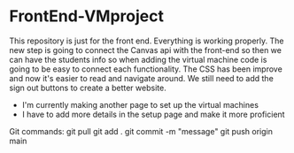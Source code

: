 # FrontEnd-VMproject

This repository is just for the front end.
Everything is working properly. The new step is going to connect the Canvas api with the front-end so then we can have the students info so when adding the virtual machine code is going to be easy to connect each functionality. The CSS has been improve and now it's easier to read and navigate around. We still need to add the sign out buttons to create a better website. 

- I'm currently making another page to set up the virtual machines
- I have to add more details in the setup page and make it more proficient
 
Git commands:
git pull
git add .
git commit -m "message"
git push origin main
